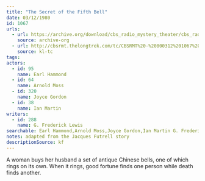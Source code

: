 ```yaml
---
title: "The Secret of the Fifth Bell"
date: 03/12/1980
id: 1067
urls: 
  - url: https://archive.org/download/cbs_radio_mystery_theater/cbs_radio_mystery_theater-1051-1100.zip/cbs_radio_mystery_theater-1051-1100%2Fcbsrmt_1067_the_secret_of_the_fifth_bell.mp3
    source: archive-org
  - url: http://cbsrmt.thelongtrek.com/tc/CBSRMT%20-%20800312%201067%20The%20Secret%20of%20the%20Fifth%20Bell_tc.mp3
    source: kl-tc
tags: 
actors:  
  - id: 95
    name: Earl Hammond  
  - id: 64
    name: Arnold Moss  
  - id: 320
    name: Joyce Gordon  
  - id: 38
    name: Ian Martin
writers:  
  - id: 288
    name: G. Frederick Lewis
searchable: Earl Hammond,Arnold Moss,Joyce Gordon,Ian Martin G. Frederick Lewis
notes: adapted from the Jacques Futrell story
descriptionSource: kf
---
```

A woman buys her husband a set of antique Chinese bells, one of which rings on its own. When it rings, good fortune finds one person while death finds another.